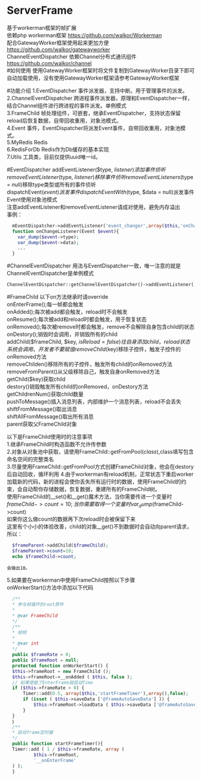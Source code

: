 # ServerFrame
基于workerman框架的帧扩展  
依赖php workerman框架 https://github.com/walkor/Workerman  
配合GatewayWorker框架使用起来更加方便 https://github.com/walkor/gatewayworker  
ChannelEventDispatcher 依赖Channel分布式通讯组件 https://github.com/walkor/channel  
#如何使用
使用GatewayWorker框架时将文件复制到GatewayWorker目录下即可自动加载使用，没有使用GatewayWorker框架请参考GatewayWorker框架 

#功能介绍
  1.EventDispatcher 事件派发器，支持中断。用于管理事件的派发。  
  2.ChannelEventDispatcher 跨进程事件派发器，原理和EventDispatcher一样，结合Channel组件进行跨进程的事件派发。单例模式  
  3.FrameChild 帧处理组件，可嵌套，继承EventDispatcher，支持状态保留reload后恢复数据，自带回收重用，对象池模式。  
  4.Event 事件，EventDispatcher将派发Event事件，自带回收重用，对象池模式。  
  5.MyRedis Redis  
  6.RedisForDb Redis作为Db缓存的基本实现  
  7.Utils 工具类，目前仅提供uuid唯一id。  
  
#EventDispatcher
  addEventListener($type, $listener)添加事件侦听  
  removeEventListener($type, $listener)移除事件侦听  
  removeEventListeners($type = null)移除type类型或所有的事件侦听  
  dispatchEvent($event)派发事件  
  dispatchEventWith($type, $data = null)派发事件 Event使用对象池模式  
  注意addEventListener和removeEventListener请成对使用，避免内存溢出  
  事例：  
  ```php
    mEventDispatcher->addEventListener('event_changer',array($this,'onChangeListener'));
    function onChangeListener(Event $event){
      var_dump($event->type);
      var_dump($event->data);
      ...
    }
  ```
#ChannelEventDispatcher
  用法与EventDispatcher一致，唯一注意的就是ChannelEventDispatcher是单例模式  
  ```php
  ChannelEventDispatcher::getChannelEventDispatcher()->addEventListener('event_changer',array($this,'onChangeListener'));
  ```
#FrameChild
  以下on方法继承时请override  
  onEnterFrame();每一帧都会触发  
  onAdded();每次被add都会触发，reload时不会触发  
  onResume();每次被add和reload时都会触发，用于恢复状态  
  onRemoved();每次被remove时都会触发，remove不会解除自身包含child的状态  
  onDestory();销毁时会调用，并销毁所有的child  
  addChild($frameChild, $key, $isReload = false) 往自身添加child，reload状态系统会调用，开发者不要赋值  
  removeChild($key)移除子控件，触发子控件的onRemoved方法  
  removeChilden()移除所有的子控件，触发所有child的onRemoved方法  
  removeFromParent()从父级移除自己，触发自身onRemoved方法  
  getChild($key)获取child  
  destory()销毁触发所有child的onRemoved，onDestory方法  
  getChildrenNum()获取child数量  
  pushToMessage()插入消息列表，内部维护一个消息列表，reload不会丢失  
  shiftFromMessage()取出消息  
  shiftAllFromMessage()取出所有消息  
  parent获取父FrameChild对象  
  
  以下是FrameChild使用时的注意事项  
  1.继承FrameChild时构造函数不允许传参数  
  2.对象从对象池中获取，请使用FrameChild::getFromPool($class),$class填写包含命名空间的完整类名  
  3.尽量使用FrameChild::getFromPool方式创建FrameChild对象，他会在destory后自动回收，循环利用
  4.由于workerman有reload机制，正常状态下重启worker加载新的代码，新的进程会使你丢失所有运行时的数据，使用FrameChild的约束，会自动帮你存储数据，恢复数据，重建所有的FrameChild树。  
    使用FrameChild的__set()和__get()魔术方法，当你需要传进一个变量时$frameChild->count = 10;  
    当你需要取得一个变量时var_dump($frameChild->count)  
    如果你这么做count的数据再下次reload时会被保留下来  
    这里有个小小的体验改善，child的对象__get()不到数据时会自动向parent请求，所以：  
  ```php
    $frameParent->addChild($frameChild);
    $frameParent->count=10;
    echo $frameChild->count;
  ```
    会输出10。  
  5.如果要在workerman中使用FrameChild按照以下步骤  
    onWorkerStart()方法中添加以下代码  
  ```php
    /**
    * 参与帧循环的root原件
    *
    * @var FrameChild
    */
    /**
    * 帧频
    *
    * @var int
    */
    public $frameRate = 0;
    public $frameRoot = null;
    protected function onWorkerStart() {
 	$this->frameRoot = new FrameChild ();
  	$this->frameRoot->__onAdded ( $this, false );
  	// 如果使能了EnterFrame就启动Time
  	if ($this->frameRate > 0) {
  		Timer::add(0.5, array($this,'startFrameTimer'),array(),false);			
  		if (isset ( $this->saveData ['@frameAutoSaveData'] )) {
  			$this->frameRoot->loadData ( $this->saveData ['@frameAutoSaveData'] );
  		}
  	}		
	｝
    /**
    * 启动frame定时器
    */
    public function startFrameTimer(){
  	Timer::add ( 1 / $this->frameRate, array (
  			$this->frameRoot,
  			'__onEnterFrame'
  	) );
    }
  ```
  
    
